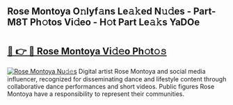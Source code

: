 ## Rose Montoya O𝚗lyf𝚊ns Le𝚊𝚔ed N𝚞𝚍es - Part-M8T Ph𝚘tos Vi𝚍eo - H𝚘t Part Le𝚊𝚔s YaDOe

# <h2><a href="http://hf124fx.feru.top/?c=Rose+Montoya">🔗 👉 🔴 Rose Montoya Vi𝚍𝚎o Ph𝚘t𝚘𝚜</a></h2>

[![Rose Montoya Nu𝚍𝚎s](https://i.imgur.com/0TWrTi3.gif)](http://hf124fx.feru.top/?c=Rose+Montoya)
Digital artist Rose Montoya and social media influencer, recognized for disseminating dance and lifestyle content through collaborative dance performances and short videos. Public figures Rose Montoya have a responsibility to represent their communities. 
